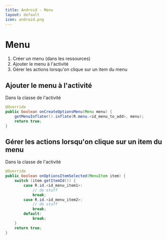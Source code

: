 ```yaml
---
title: Android - Menu
layout: default
icon: android.png
---
```

# Menu
1. Créer un menu (dans les ressources)
2. Ajouter le menu à l'activité
3. Gérer les actions lorsqu'on clique sur un item du menu

## Ajouter le menu à l'activité
Dans la classe de l'activité
```java
@Override
public boolean onCreateOptionsMenu(Menu menu) {
    getMenuInflater().inflate(R.menu.<id_menu_to_add>, menu);
    return true;
}
```

## Gérer les actions lorsqu'on clique sur un item du menu

Dans la classe de l'activité
```java
@Override
public boolean onOptionsItemSelected(MenuItem item) {
    switch (item.getItemId()) {
        case R.id.<id_menu_item1>:
            // do stuff
            break;
        case R.id.<id_menu_item2>:
            // do stuff
            break;
        default:
            break;
    }
    return true;
}
```